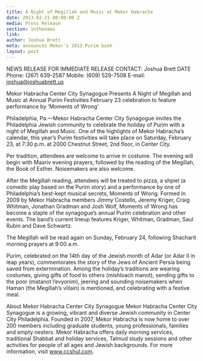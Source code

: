 ```yaml
---
title: A Night of Megillah and Music at Mekor Habracha
date: 2013-02-21 00:00:00 Z
media: Press Release
section: inthenews
link: 
author: Joshua Brett
meta: announces Mekor's 2013 Purim bash
layout: post
---
```


NEWS RELEASE
FOR IMMEDIATE RELEASE	CONTACT: Joshua Brett
DATE	Phone: (267) 639-2587
Mobile: (609) 529-7508
E-mail: joshua@joshuabrett.us

Mekor Habracha Center City Synagogue Presents A Night of Megillah and Music
at Annual Purim Festivities
February 23 celebration to feature performance by ‘Moments of Wrong’

Philadelphia, Pa.—Mekor Habracha Center City Synagogue invites the Philadelphia Jewish community to celebrate the holiday of Purim with a night of Megillah and Music. One of the highlights of Mekor Habracha’s calendar, this year’s Purim festivities will take place on Saturday, February 23, at 7:30 p.m. at 2000 Chestnut Street, 2nd floor, in Center City.

Per tradition, attendees are welcome to arrive in costume. The evening will begin with Maariv evening prayers, followed by the reading of the Megillah, the Book of Esther. Noisemakers are also welcome.

After the Megillah reading, attendees will be treated to pizza, a shpiel (a comedic play based on the Purim story) and a performance by one of Philadelphia’s best-kept musical secrets, Moments of Wrong. Formed in 2009 by Mekor Habracha members Jimmy Costello, Jeremy Kriger, Craig Whitman, Jonathan Gradman and Josh Wolf, Moments of Wrong has become a staple of the synagogue’s annual Purim celebration and other events. The band’s current lineup features Kriger, Whitman, Gradman, Saul Rubin and Dave Schwartz.

The Megillah will be read again on Sunday, February 24, following Shacharit morning prayers at 9:00 a.m.

Purim, celebrated on the 14th day of the Jewish month of Adar (or Adar II in leap years), commemorates the story of the Jews of Ancient Persia being saved from extermination. Among the holiday’s traditions are wearing costumes, giving gifts of food to others (mishloach manot), sending gifts to the poor (matanot l’evyonim), jeering and sounding noisemakers when Haman (the Megillah’s villain) is mentioned, and celebrating with a festive meal.

About Mekor Habracha Center City Synagogue
Mekor Habracha Center City Synagogue is a growing, vibrant and diverse Jewish community in Center City Philadelphia. Founded in 2007, Mekor Habracha is now home to over 200 members including graduate students, young professionals, families and empty nesters. Mekor Habracha offers daily morning services, traditional Shabbat and holiday services, Talmud study sessions and other activities for people of all ages and Jewish backgrounds. For more information, visit www.ccshul.com.